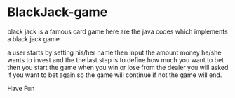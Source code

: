 # BlackJack-game
black jack is a famous card game here are the java codes which implements a black jack game 

a user starts by setting his/her name then input the amount money he/she wants to invest and the the last step is to define how much
you want to bet then you start the game when you win or lose from the dealer you will asked if you want to bet again so the game will continue if 
not the game will end.

Have Fun
